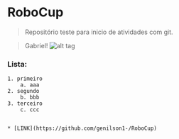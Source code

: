 # RoboCup

> Repositório teste para inicio de atividades com git.

> Gabriel!
	![alt tag](http://sd.keepcalm-o-matic.co.uk/i/keep-calm-and-sudo-apt-get-it.png)

### Lista:
	1. primeiro
		a. aaa
	2. segundo
		b. bbb
	3. terceiro
		c. ccc


	* [LINK](https://github.com/genilson1-/RoboCup)
